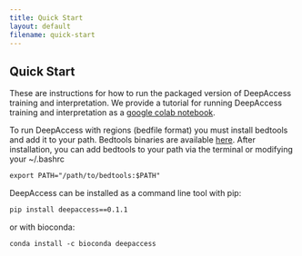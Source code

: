 ```yaml
---
title: Quick Start
layout: default
filename: quick-start
---
```

## Quick Start

These are instructions for how to run the packaged version of DeepAccess training and interpretation. We provide a tutorial for running DeepAccess training and interpretation as a [google colab notebook](https://colab.research.google.com/drive/14q8-qO93-S4SkIwKJaC5WOSJSEQ8OZYI?usp=sharing). 

To run DeepAccess with regions (bedfile format) you must install bedtools and add it to your path. Bedtools binaries are available [here](https://github.com/arq5x/bedtools2/releases).
After installation, you can add bedtools to your path via the terminal or modifying your ~/.bashrc
```markdown
export PATH="/path/to/bedtools:$PATH"
```

DeepAccess can be installed as a command line tool with pip:
```markdown
pip install deepaccess==0.1.1
```
or with bioconda:
```markdown
conda install -c bioconda deepaccess 
```

